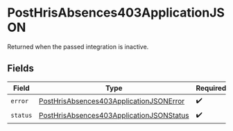 # PostHrisAbsences403ApplicationJSON

Returned when the passed integration is inactive.


## Fields

| Field                                                                                                           | Type                                                                                                            | Required                                                                                                        | Description                                                                                                     |
| --------------------------------------------------------------------------------------------------------------- | --------------------------------------------------------------------------------------------------------------- | --------------------------------------------------------------------------------------------------------------- | --------------------------------------------------------------------------------------------------------------- |
| `error`                                                                                                         | [PostHrisAbsences403ApplicationJSONError](../../models/operations/posthrisabsences403applicationjsonerror.md)   | :heavy_check_mark:                                                                                              | N/A                                                                                                             |
| `status`                                                                                                        | [PostHrisAbsences403ApplicationJSONStatus](../../models/operations/posthrisabsences403applicationjsonstatus.md) | :heavy_check_mark:                                                                                              | N/A                                                                                                             |
